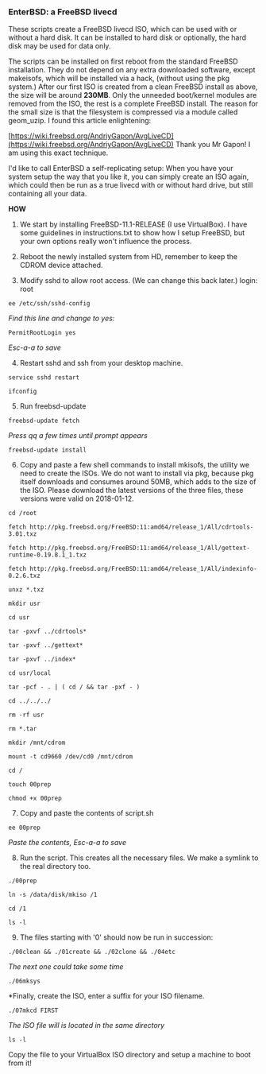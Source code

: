 ### EnterBSD: a FreeBSD livecd

These scripts create a FreeBSD livecd ISO, which can be used with or without a hard disk. 
It can be installed to hard disk or optionally, the hard disk may be used for data only.

The scripts can be installed on first reboot from the standard FreeBSD installation. They do not
depend on any extra downloaded software, except makeisofs, which will be installed via a hack, 
(without using the pkg system.) After our first ISO is created from a clean FreeBSD install as 
above, the size will be around **230MB**. Only the unneeded boot/kernel modules are removed from 
the ISO, the rest is a complete FreeBSD install. The reason for the small size is that the 
filesystem is compressed via a module called geom_uzip. I found this article enlightening:
 
[https://wiki.freebsd.org/AndriyGapon/AvgLiveCD](https://wiki.freebsd.org/AndriyGapon/AvgLiveCD) 
Thank you Mr Gapon! I am using this exact technique.

I'd like to call EnterBSD a self-replicating setup: When you have your system setup the way
that you like it, you can simply create an ISO again, which could then be run as a true livecd
with or without hard drive, but still containing all your data.

**HOW**
1. We start by installing FreeBSD-11.1-RELEASE (I use VirtualBox). I have some guidelines in 
instructions.txt to show how I setup FreeBSD, but your own options really won't influence the process.

2. Reboot the newly installed system from HD, remember to keep the CDROM device attached.

3. Modify sshd to allow root access. (We can change this back later.)
login: root

`ee /etc/ssh/sshd-config`

*Find this line and change to yes:*

`PermitRootLogin yes`

*Esc-a-a to save*

4. Restart sshd and ssh from your desktop machine.

`service sshd restart`

`ifconfig`

5. Run freebsd-update

`freebsd-update fetch`

*Press qq a few times until prompt appears*

`freebsd-update install`


6. Copy and paste a few shell commands to install mkisofs, the utility we need to create the ISOs. We
do not want to install via pkg, because pkg itself downloads and consumes around 50MB, which adds to 
the size of the ISO. Please download the latest versions of the three files, these versions were valid 
on 2018-01-12. 

`cd /root`

`fetch http://pkg.freebsd.org/FreeBSD:11:amd64/release_1/All/cdrtools-3.01.txz`

`fetch http://pkg.freebsd.org/FreeBSD:11:amd64/release_1/All/gettext-runtime-0.19.8.1_1.txz`

`fetch http://pkg.freebsd.org/FreeBSD:11:amd64/release_1/All/indexinfo-0.2.6.txz`

`unxz *.txz`

`mkdir usr`

`cd usr`

`tar -pxvf ../cdrtools*` 

`tar -pxvf ../gettext*`

`tar -pxvf ../index*`

`cd usr/local`

`tar -pcf - . | ( cd / && tar -pxf - )`

`cd ../../../`

`rm -rf usr`

`rm *.tar`

`mkdir /mnt/cdrom`

`mount -t cd9660 /dev/cd0 /mnt/cdrom`

`cd /`

`touch 00prep`

`chmod +x 00prep`


7. Copy and paste the contents of script.sh

`ee 00prep`

*Paste the contents, Esc-a-a to save*

8. Run the script. This creates all the necessary files. We make a symlink to the real directory too.

`./00prep`

`ln -s /data/disk/mkiso /1`

`cd /1`

`ls -l`

9. The files starting with '0' should now be run in succession:

`./00clean && ./01create && ./02clone && ./04etc`

*The next one could take some time*

`./06mksys`

*Finally, create the ISO, enter a suffix for your ISO filename.

`./07mkcd FIRST`


*The ISO file will is located in the same directory*

`ls -l`


Copy the file to your VirtualBox ISO directory and setup a machine to boot from it!



